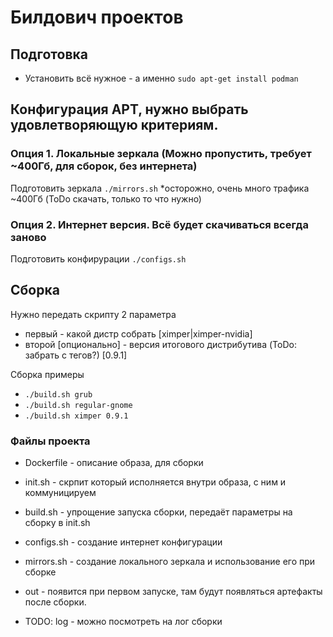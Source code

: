 # Билдович проектов

## Подготовка
- Установить всё нужное - а именно `sudo apt-get install podman`

## Конфигурация APT, нужно выбрать удовлетворяющую критериям.
### Опция 1. Локальные зеркала (Можно пропустить, требует ~400Гб, для сборок, без интернета)
Подготовить зеркала `./mirrors.sh` *осторожно, очень много трафика ~400Гб (ToDo скачать, только то что нужно)

### Опция 2. Интернет версия. Всё будет скачиваться всегда заново
Подготовить конфирурации `./configs.sh`

## Сборка
Нужно передать скрипту 2 параметра 
- первый - какой дистр собрать [ximper|ximper-nvidia]
- второй [опционально] - версия итогового дистрибутива (ToDo: забрать с тегов?) [0.9.1]

Сборка примеры
- `./build.sh grub`
- `./build.sh regular-gnome`
- `./build.sh ximper 0.9.1` 

### Файлы проекта
- Dockerfile - описание образа, для сборки
- init.sh - скрпит который исполняется внутри образа, с ним и коммуницируем
- build.sh - упрощение запуска сборки, передаёт параметры на сборку в init.sh
- configs.sh - создание интернет конфигурации
- mirrors.sh - создание локального зеркала и использование его при сборке

- out - появится при первом запуске, там будут появляться артефакты после сборки.
- TODO: log - можно посмотреть на лог сборки
